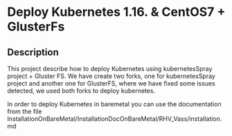 Deploy Kubernetes 1.16. & CentOS7 + GlusterFs
==========================================================

Description
--------------------------------
This project describe how to deploy Kubernetes using kubernetesSpray project + Gluster FS.
We have create two forks, one for kubernetesSpray project and another one for GlusterFS, where we have fixed  some issues detected, we used  both forks to deploy kubernetes.

In order to deploy Kubernetes in baremetal you can use the documentation from the file InstallationOnBareMetal/InstallationDocOnBareMetal/RHV_Vass/installation.md
